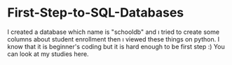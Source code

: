 # First-Step-to-SQL-Databases
I created a database which name is "schooldb" and ı tried to create some columns about student enrollment then ı viewed these things on python. I know that it is beginner's coding but it is hard enough to be first step :) 
You can look at my studies here.
